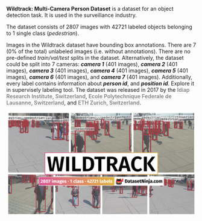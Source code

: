 **Wildtrack: Multi-Camera Person Dataset** is a dataset for an object detection task. It is used in the surveillance industry. 

The dataset consists of 2807 images with 42721 labeled objects belonging to 1 single class (*pedestrian*).

Images in the Wildtrack dataset have bounding box annotations. There are 7 (0% of the total) unlabeled images (i.e. without annotations). There are no pre-defined <i>train/val/test</i> splits in the dataset. Alternatively, the dataset could be split into 7 cameras: ***camera 1*** (401 images), ***camera 2*** (401 images), ***camera 3*** (401 images), ***camera 4*** (401 images), ***camera 5*** (401 images), ***camera 6*** (401 images), and ***camera 7*** (401 images). Additionally, every label contains information about ***person id***, and ***position id***. Explore it in supervisely labeling tool. The dataset was released in 2017 by the <span style="font-weight: 600; color: grey; border-bottom: 1px dashed #d3d3d3;">Idiap Research Institute, Switzerland</span>, <span style="font-weight: 600; color: grey; border-bottom: 1px dashed #d3d3d3;">Ecole Polytechnique Federale de Lausanne, Switzerland</span>, and <span style="font-weight: 600; color: grey; border-bottom: 1px dashed #d3d3d3;">ETH Zurich, Switzerland</span>.

<img src="https://github.com/dataset-ninja/wildtrack/raw/main/visualizations/poster.png">
